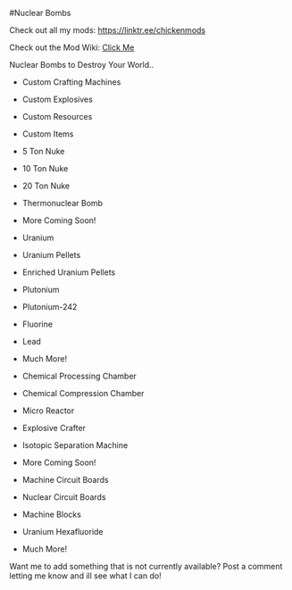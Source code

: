 #Nuclear Bombs
 
Check out all my mods: https://linktr.ee/chickenmods
 
Check out the Mod Wiki: [Click Me](https://gitlab.com/chicken647/nuclear_bombs/-/wikis/home) 

 
Nuclear Bombs to Destroy Your World.. 

 
+ Custom Crafting Machines
 
+ Custom Explosives
 
+ Custom Resources
 
+ Custom Items

 

- 5 Ton Nuke
- 10 Ton Nuke
- 20 Ton Nuke
- Thermonuclear Bomb

- More Coming Soon!

 
- Uranium
- Uranium Pellets
- Enriched Uranium Pellets
- Plutonium
- Plutonium-242

- Fluorine

- Lead
+ Much More! 

 

- Chemical Processing Chamber

- Chemical Compression Chamber

- Micro Reactor

- Explosive Crafter

- Isotopic Separation Machine

+ More Coming Soon!

 

- Machine Circuit Boards

- Nuclear Circuit Boards

- Machine Blocks

- Uranium Hexafluoride
+ Much More! 
 

 

Want me to add something that is not currently available? Post a comment letting me know and ill see what I can do! 
